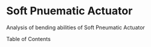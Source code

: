 # Soft Pnuematic  Actuator
Analysis of bending abilities of Soft Pneumatic Actuator

Table of Contents
